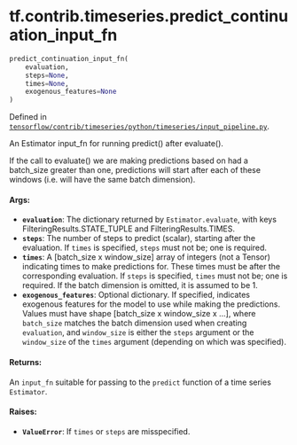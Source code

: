 <div itemscope itemtype="http://developers.google.com/ReferenceObject">
<meta itemprop="name" content="tf.contrib.timeseries.predict_continuation_input_fn" />
</div>

# tf.contrib.timeseries.predict_continuation_input_fn

``` python
predict_continuation_input_fn(
    evaluation,
    steps=None,
    times=None,
    exogenous_features=None
)
```



Defined in [`tensorflow/contrib/timeseries/python/timeseries/input_pipeline.py`](https://www.tensorflow.org/code/tensorflow/contrib/timeseries/python/timeseries/input_pipeline.py).

An Estimator input_fn for running predict() after evaluate().

If the call to evaluate() we are making predictions based on had a batch_size
greater than one, predictions will start after each of these windows
(i.e. will have the same batch dimension).

#### Args:

* <b>`evaluation`</b>: The dictionary returned by `Estimator.evaluate`, with keys
    FilteringResults.STATE_TUPLE and FilteringResults.TIMES.
* <b>`steps`</b>: The number of steps to predict (scalar), starting after the
    evaluation. If `times` is specified, `steps` must not be; one is required.
* <b>`times`</b>: A [batch_size x window_size] array of integers (not a Tensor)
    indicating times to make predictions for. These times must be after the
    corresponding evaluation. If `steps` is specified, `times` must not be;
    one is required. If the batch dimension is omitted, it is assumed to be 1.
* <b>`exogenous_features`</b>: Optional dictionary. If specified, indicates exogenous
    features for the model to use while making the predictions. Values must
    have shape [batch_size x window_size x ...], where `batch_size` matches
    the batch dimension used when creating `evaluation`, and `window_size` is
    either the `steps` argument or the `window_size` of the `times` argument
    (depending on which was specified).

#### Returns:

  An `input_fn` suitable for passing to the `predict` function of a time
  series `Estimator`.

#### Raises:

* <b>`ValueError`</b>: If `times` or `steps` are misspecified.
